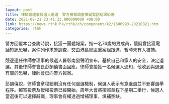 ```yaml
---
layout: post
title: 律師會理事候選人退選　警方接報調查懷疑電話短訊恐嚇
date: 2021-08-21 23:41:33.000000000 +08:00
link: https://news.rthk.hk/rthk/ch/component/k2/1606993-20210821.htm
categories: rthk
---
```


警方回覆本台查詢時說，接獲一團體報案，指一名74歲的男成員，懷疑曾接獲電話短訊恐嚇，案件列作求警調查，交由港島總區重案組跟進，暫時未有人被捕。

競逐連任律師會理事的候選人羅彰南發聲明宣布，基於自己和家人的安全，決定退選。其後律師會會長彭韻僖書面回應，律師會接獲一名候選人通知，他收到與退選有關的恐嚇，律師會已向警方報案。

彭韻僖說，律師會章程細則沒有任何退選機制，候選人表示有意退選並不影響選舉程序。郵寄投票及授權投票已經開始，周年大會將按照章程下星期二舉行，候選人當選後可以選擇辭職，理事會有權透過增補理事，填補空缺。
